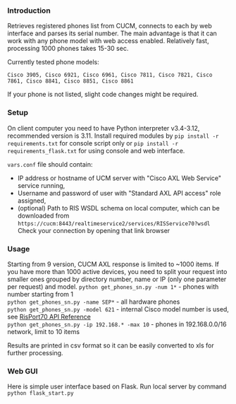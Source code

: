 ### Introduction
Retrieves registered phones list from CUCM, connects to each by web interface and parses its serial number. The main advantage is that it can work with any phone model with web access enabled. Relatively fast, processing 1000 phones takes 15-30 sec.

Currently tested phone models:
```
Cisco 3905, Cisco 6921, Cisco 6961, Cisco 7811, Cisco 7821, Cisco 7861, Cisco 8841, Cisco 8851, Cisco 8861
```
If your phone is not listed, slight code changes might be required.

### Setup
On client computer you need to have Python interpreter v3.4-3.12, recommended version is 3.11. Install required modules by `pip install -r requirements.txt` for console script only or `pip install -r requirements_flask.txt` for using console and web interface.

`vars.conf` file should contain:
- IP address or hostname of UCM server with "Cisco AXL Web Service" service running,
- Username and password of user with "Standard AXL API access" role assigned,
- (optional) Path to RIS WSDL schema on local computer, which can be downloaded from
`https://cucm:8443/realtimeservice2/services/RISService70?wsdl`
Check your connection by opening that link browser

### Usage
Starting from 9 version, CUCM AXL response is limited to ~1000 items. If you have more than 1000 active devices, you need to split your request into smaller ones grouped by directory number, name or IP (only one parameter per request) and model.
`python get_phones_sn.py -num 1*` - phones with number starting from 1  
`python get_phones_sn.py -name SEP*` - all hardware phones  
`python get_phones_sn.py -model 621` - internal Cisco model number is used, see [RisPort70 API Reference](https://developer.cisco.com/docs/sxml/#risport70-api-reference)  
`python get_phones_sn.py -ip 192.168.* -max 10` - phones in 192.168.0.0/16 network, limit to 10 items  

Results are printed in csv format so it can be easily converted to xls for further processing.

### Web GUI
Here is simple user interface based on Flask. Run local server by command `python flask_start.py`
